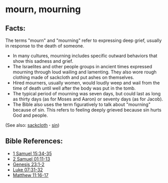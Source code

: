 # mourn, mourning #

## Facts: ##

The terms "mourn" and "mourning" refer to expressing deep grief, usually in response to the death of someone.

* In many cultures, mourning includes specific outward behaviors that show this sadness and grief.
* The Israelites and other people groups in ancient times expressed mourning through loud wailing and lamenting. They also wore rough clothing made of sackcloth and put ashes on themselves.
* Hired mourners, usually women, would loudly weep and wail from the time of death until well after the body was put in the tomb.
* The typical period of mourning was seven days, but could last as long as thirty days (as for Moses and Aaron) or seventy days (as for Jacob).
* The Bible also uses the term figuratively to talk about "mourning" because of sin. This refers to feeling deeply grieved because sin hurts God and people.

(See also: [sackcloth](../other/sackcloth.md) **·** [sin](../kt/sin.md))

## Bible References: ##

* [1 Samuel 15:34-35](https://door43.org/en/bible/notes/1sa/15/34)
* [2 Samuel 01:11-13](https://door43.org/en/bible/notes/2sa/01/11)
* [Genesis 23:1-2](https://door43.org/en/bible/notes/gen/23/01)
* [Luke 07:31-32](https://door43.org/en/bible/notes/luk/07/31)
* [Matthew 11:16-17](https://door43.org/en/bible/notes/mat/11/16)

